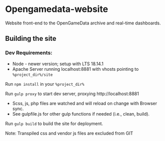 # Opengamedata-website
Website front-end to the OpenGameData archive and real-time dashboards.

## Building the site
### Dev Requirements:
- Node - newer version; setup with LTS 18.14.1 
- Apache Server running localhost:8881 with vhosts pointing to `%project_dir%/site`

Run `npm install` in your `%project_dir%`

Run `gulp proxy` to start dev server, proxying http://localhost:8881
- Scss, js, php files are watched and will reload on change with Browser sync.
- See gulpfile.js for other gulp functions if needed (i.e., clean, build).

Run `gulp build` to build the site for deployment.

Note: Transpiled css and vendor js files are excluded from GIT
